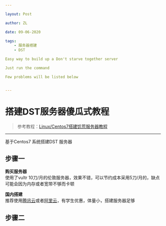 ```yaml
---

layout: Post

author: ZL

date: 09-06-2020

tags:
    - 服务器搭建
    - DST

Easy way to build up a Don't starve together server

Just run the command

Few problems will be listed below


---
```


# 搭建DST服务器傻瓜式教程

> 参考教程：[Linux/Centos7搭建饥荒服务器教程](https://blog.csdn.net/zhang41228/article/details/103106298)

-----

基于Centos7 系统搭建DST 服务器

## 步骤一

**购买服务器**  
使用了vultr 10刀/月的伦敦服务器，效果不错，可以节约成本采用5刀/月的，缺点可能会因为内存或者宽带不够而卡顿

**国内搭建**  
推荐使用[腾讯云](https://cloud.tencent.com/act/season?fromSource=gwzcw.3381379.3381379.3381379&utm_medium=cpc&utm_id=gwzcw.3381379.3381379.3381379&from=console&cps_key=3af275f3511e9383b8e9ce25be5f2cf2)或者[阿里云](https://cn.aliyun.com/minisite/goods?userCode=lozrsj6c)，有学生优惠，体量小，搭建服务器足够

## 步骤二





